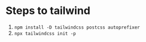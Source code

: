 # Steps to tailwind

1. `npm install -D tailwindcss postcss autoprefixer`
2. `npx tailwindcss init -p`